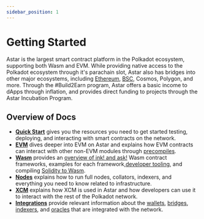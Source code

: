 ```yaml
---
sidebar_position: 1
---
```


# Getting Started

Astar is the largest smart contract platform in the Polkadot ecosystem, supporting both Wasm and EVM. While providing native access to the Polkadot ecosystem through it's parachain slot, Astar also has bridges into other major ecosystems, including [Ethereum][cbridge], [BSC][cbridge], Cosmos, Polygon, and more. Through the #Build2Earn program, Astar offers a basic income to dApps through inflation, and provides direct funding to projects through the Astar Incubation Program.

## Overview of Docs

- [**Quick Start**](quickstart) gives you the resources you need to get started
testing, deploying, and interacting with smart contracts on the network.
- [**EVM**](evm) dives deeper into EVM on Astar and explains how EVM contracts can interact with other non-EVM modules through [precompiles](evm/precompiles).
- [**Wasm**](wasm) provides an [overview of ink! and ask!](wasm/ink-ask.md)  Wasm contract frameworks, examples for each framework,[developer tooling](wasm/dev-tooling), and compiling [Solidity to Wasm](wasm/solidity-to-wasm).
- [**Nodes**](nodes) explains how to run full nodes, collators, indexers, and everything you need to know related to infrastructure.
- [**XCM**](xcm) explains how XCM is used in Astar and how developers can use it to interact with the rest of the Polkadot network.
- [**Integrations**](integrations) provide relevant information about the [wallets](integrations/wallets), [bridges](integrations/bridges), [indexers](integrations/indexers), and [oracles](integrations/oracles) that are integrated with the network.

[cbridge]:https://cbridge.celer.network/#/transfer